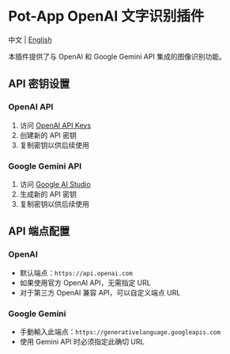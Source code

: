 # Pot-App OpenAI 文字识别插件

中文 | [English](README_EN.md)

本插件提供了与 OpenAI 和 Google Gemini API 集成的图像识别功能。

## API 密钥设置

### OpenAI API
1. 访问 [OpenAI API Keys](https://platform.openai.com/account/api-keys)
2. 创建新的 API 密钥
3. 复制密钥以供后续使用

### Google Gemini API
1. 访问 [Google AI Studio](https://aistudio.google.com/app/apikey)
2. 生成新的 API 密钥
3. 复制密钥以供后续使用

## API 端点配置

### OpenAI
- 默认端点：`https://api.openai.com`
- 如果使用官方 OpenAI API，无需指定 URL
- 对于第三方 OpenAI 兼容 API，可以自定义端点 URL

### Google Gemini
- 手動輸入此端点：`https://generativelanguage.googleapis.com`
- 使用 Gemini API 时必须指定此确切 URL